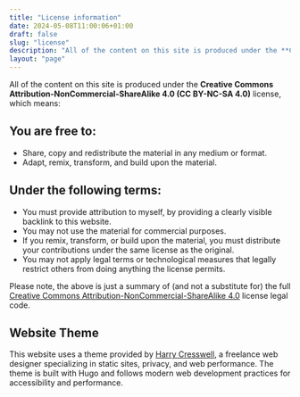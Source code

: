 ```yaml
---
title: "License information"
date: 2024-05-08T11:00:06+01:00
draft: false
slug: "license"
description: "All of the content on this site is produced under the **Creative Commons Attribution-NonCommercial-ShareAlike 4.0 (CC BY-NC-SA 4.0)** license."
layout: "page"
---
```


All of the content on this site is produced under the **Creative Commons Attribution-NonCommercial-ShareAlike 4.0 (CC BY-NC-SA 4.0)** license, which means:

## You are free to:

- Share, copy and redistribute the material in any medium or format.
- Adapt, remix, transform, and build upon the material.

## Under the following terms:

- You must provide attribution to myself, by providing a clearly visible backlink to this website.
- You may not use the material for commercial purposes.
- If you remix, transform, or build upon the material, you must distribute your contributions under the same license as the original.
- You may not apply legal terms or technological measures that legally restrict others from doing anything the license permits.

Please note, the above is just a summary of (and not a substitute for) the full [Creative Commons Attribution-NonCommercial-ShareAlike 4.0](https://creativecommons.org/licenses/by-nc-sa/4.0/legalcode.en) license legal code.

## Website Theme

This website uses a theme provided by [Harry Cresswell](https://harrycresswell.com/), a freelance web designer specializing in static sites, privacy, and web performance. The theme is built with Hugo and follows modern web development practices for accessibility and performance.


